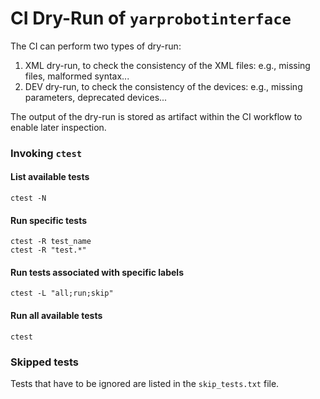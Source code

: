 CI Dry-Run of `yarprobotinterface`
==================================

The CI can perform two types of dry-run:
1. XML dry-run, to check the consistency of the XML files: e.g., missing files, malformed syntax...
2. DEV dry-run, to check the consistency of the devices: e.g., missing parameters, deprecated devices...

The output of the dry-run is stored as artifact within the CI workflow to enable later inspection.

### Invoking `ctest`

#### List available tests
```console
ctest -N
```

#### Run specific tests
```console
ctest -R test_name
ctest -R "test.*"
```

#### Run tests associated with specific labels
```console
ctest -L "all;run;skip"
```

#### Run all available tests
```console
ctest
```

### Skipped tests
Tests that have to be ignored are listed in the `skip_tests.txt` file.
